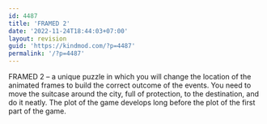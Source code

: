 ```yaml
---
id: 4487
title: 'FRAMED 2'
date: '2022-11-24T18:44:03+07:00'
layout: revision
guid: 'https://kindmod.com/?p=4487'
permalink: '/?p=4487'
---
```


FRAMED 2 – a unique puzzle in which you will change the location of the animated frames to build the correct outcome of the events. You need to move the suitcase around the city, full of protection, to the destination, and do it neatly. The plot of the game develops long before the plot of the first part of the game.